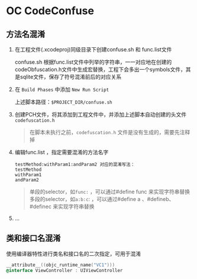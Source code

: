 # OC CodeConfuse

## 方法名混淆

1. 在工程文件(.xcodeproj)同级目录下创建confuse.sh 和 func.list文件

   confuse.sh 根据func.list文件中列举的字符串，一一对应地在创建的codeObfuscation.h文件中生成宏替换，工程下会多出一个symbols文件，其是sqlite文件，保存了符号混淆前后的对应关系

2. 在 `Build Phases` 中添加 `New Run Script`

   上述脚本路径：`$PROJECT_DIR/confuse.sh`

3. 创建PCH文件，将其添加到工程文件中，并添加上述脚本自动创建的头文件`codefuscation.h`

   > 在脚本未执行之前，`codefuscation.h` 文件是没有生成的，需要先注释掉

4. 编辑func.list ，指定需要混淆的方法名字

   ```
   testMethod:withParam1:andParam2 对应的混淆写法：
   testMethod
   withParam1
   andParam2
   ```

   

   > 单段的selector，如`func:` ，可以通过#define func 来实现字符串替换
   > 多段的selector，如`a:b:c`: ，可以通过#define a 、#defineb、#definec 来实现字符串替换

   

5. ...



## 类和接口名混淆

使用编译器特性进行类名和接口名的二次指定，可用于混淆

```objective-c
__attribute__((objc_runtime_name("VC1")))
@interface ViewController : UIViewController
```

